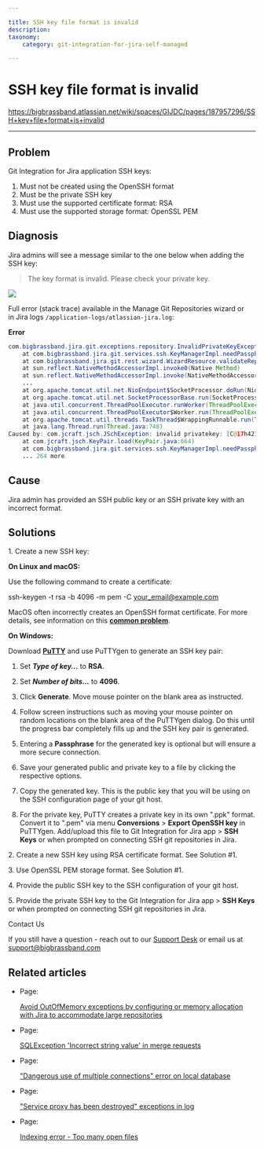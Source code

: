 ```yaml
---

title: SSH key file format is invalid
description:
taxonomy:
    category: git-integration-for-jira-self-managed

---
```


# SSH key file format is invalid

<https://bigbrassband.atlassian.net/wiki/spaces/GIJDC/pages/187957296/SSH+key+file+format+is+invalid>

* * *

## Problem

Git Integration for Jira application SSH keys:

1.  Must not be created using the OpenSSH format
2.  Must be the private SSH key
3.  Must use the supported certificate format: RSA
4.  Must use the supported storage format: OpenSSL PEM

## Diagnosis

Jira admins will see a message similar to the one below when adding the SSH key:  
  

> The key format is invalid. Please check your private key.

![](https://bigbrassband.atlassian.net/wiki/download/attachments/140574747/private-key.png?version=1&modificationDate=1560776913176&cacheVersion=1&api=v2&height=400)

Full error (stack trace) available in the Manage Git Repositories wizard or in Jira logs `/application-logs/atlassian-jira.log`:

**Error**

```java
com.bigbrassband.jira.git.exceptions.repository.InvalidPrivateKeyException: Private SSH key is invalid or empty
	at com.bigbrassband.jira.git.services.ssh.KeyManagerImpl.needPassphrase(KeyManagerImpl.java:103)
	at com.bigbrassband.jira.git.rest.wizard.WizardResource.validateRepoOrigin(WizardResource.java:104)
	at sun.reflect.NativeMethodAccessorImpl.invoke0(Native Method)
	at sun.reflect.NativeMethodAccessorImpl.invoke(NativeMethodAccessorImpl.java:62)
	...
	at org.apache.tomcat.util.net.NioEndpoint$SocketProcessor.doRun(NioEndpoint.java:1498)
	at org.apache.tomcat.util.net.SocketProcessorBase.run(SocketProcessorBase.java:49)
	at java.util.concurrent.ThreadPoolExecutor.runWorker(ThreadPoolExecutor.java:1149)
	at java.util.concurrent.ThreadPoolExecutor$Worker.run(ThreadPoolExecutor.java:624)
	at org.apache.tomcat.util.threads.TaskThread$WrappingRunnable.run(TaskThread.java:61)
	at java.lang.Thread.run(Thread.java:748)
Caused by: com.jcraft.jsch.JSchException: invalid privatekey: [C@17h421rm
	at com.jcraft.jsch.KeyPair.load(KeyPair.java:664)
	at com.bigbrassband.jira.git.services.ssh.KeyManagerImpl.needPassphrase(KeyManagerImpl.java:99)
	... 264 more
```

  

## Cause

Jira admin has provided an SSH public key or an SSH private key with an incorrect format.

## Solutions

1\. Create a new SSH key:

**On Linux and macOS:**

Use the following command to create a certificate:

ssh-keygen \-t rsa \-b 4096 \-m pem \-C [your\_email@example.com](mailto:your_email@example.com)

  

MacOS often incorrectly creates an OpenSSH format certificate. For more details, see information on this **[common problem](https://serverfault.com/questions/939909/ssh-keygen-does-not-create-rsa-private-key "Opens in new tab/window.")**.

**On Windows:**

Download **[PuTTY](https://www.putty.org)** and use PuTTYgen to generate an SSH key pair:

1.  Set _**Type of key...**_ to **RSA**.
    
2.  Set **_Number of bits..._** to **4096**.
    
3.  Click **Generate**. Move mouse pointer on the blank area as instructed.
    
4.  Follow screen instructions such as moving your mouse pointer on random locations on the blank area of the PuTTYgen dialog. Do this until the progress bar completely fills up and the SSH key pair is generated.
    
5.  Entering a **Passphrase** for the generated key is optional but will ensure a more secure connection.
    
6.  Save your generated public and private key to a file by clicking the respective options.
    
7.  Copy the generated key. This is the public key that you will be using on the SSH configuration page of your git host.
    
8.  For the private key, PuTTY creates a private key in its own ".ppk" format. Convert it to ".pem" via menu **Conversions** > **Export OpenSSH key** in PuTTYgen. Add/upload this file to Git Integration for Jira app > **SSH Keys** or when prompted on connecting SSH git repositories in Jira.
    

2\. Create a new SSH key using RSA certificate format. See Solution #1.

3\. Use OpenSSL PEM storage format. See Solution #1.

4\. Provide the public SSH key to the SSH configuration of your git host.

5\. Provide the private SSH key to the Git Integration for Jira app > **SSH Keys** or when prompted on connecting SSH git repositories in Jira.

  

Contact Us

If you still have a question - reach out to our [Support Desk](https://bigbrassband.atlassian.net/servicedesk/customer/portals) or email us at [support@bigbrassband.com](mailto:support@bigbrassband.com)

  

## Related articles

*   Page:
    
    [Avoid OutOfMemory exceptions by configuring or memory allocation with Jira to accommodate large repositories](/wiki/spaces/GIJDC/pages/873332786/Avoid+OutOfMemory+exceptions+by+configuring+or+memory+allocation+with+Jira+to+accommodate+large+repositories)
    
*   Page:
    
    [SQLException 'Incorrect string value' in merge requests](/wiki/spaces/GIJDC/pages/843448333/SQLException+%27Incorrect+string+value%27+in+merge+requests)
    
*   Page:
    
    ["Dangerous use of multiple connections" error on local database](/wiki/spaces/GIJDC/pages/821919745)
    
*   Page:
    
    ["Service proxy has been destroyed" exceptions in log](/wiki/spaces/GIJDC/pages/458883074)
    
*   Page:
    
    [Indexing error - Too many open files](/wiki/spaces/GIJDC/pages/318013497/Indexing+error+-+Too+many+open+files)